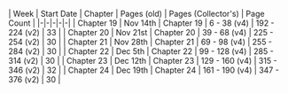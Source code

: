| Week | Start Date | Chapter | Pages (old) | Pages (Collector's) | Page Count |
|-|-|-|-|-|
| Chapter 19  | Nov 14th | Chapter 19 | 6 - 38 (v4) | 192 - 224 (v2) | 33 |
| Chapter 20  | Nov 21st | Chapter 20 | 39 - 68 (v4) | 225 - 254 (v2) | 30 |
| Chapter 21  | Nov 28th | Chapter 21 | 69 - 98 (v4) | 255 - 284 (v2) | 30 |
| Chapter 22 |  Dec 5th  | Chapter 22 | 99 - 128 (v4) | 285 - 314 (v2) | 30 |
| Chapter 23 |  Dec 12th | Chapter 23 | 129 - 160 (v4) | 315 - 346 (v2) | 32 |
| Chapter 24 |  Dec 19th | Chapter 24 | 161 - 190 (v4) | 347 - 376 (v2) | 30 |
